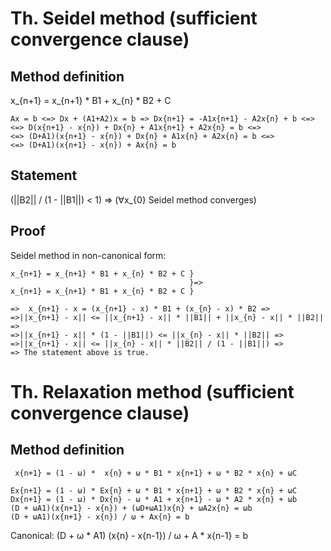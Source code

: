 # Th. Seidel method (sufficient convergence clause)
## Method definition
x_{n+1} = x_{n+1} * B1 + x_{n} * B2 + C 

```
Ax = b <=> Dx + (A1+A2)x = b => Dx{n+1} = -A1x{n+1} - A2x{n} + b <=>
<=> D(x{n+1} - x{n}) + Dx{n} + A1x{n+1} + A2x{n} = b <=>
<=> (D+A1)(x{n+1} - x{n}) + Dx{n} + A1x{n} + A2x{n} = b <=>
<=> (D+A1)(x{n+1} - x{n}) + Ax{n} = b
```

## Statement
(||B2|| / (1 - ||B1||) < 1) => (∀x_{0} Seidel method converges)

## Proof
Seidel method in non-canonical form:
```
x_{n+1} = x_{n+1} * B1 + x_{n} * B2 + C }
                                        }=>
x_{n+1} = x_{n+1} * B1 + x_{n} * B2 + C }

=>  x_{n+1} - x = (x_{n+1} - x) * B1 + (x_{n} - x) * B2 =>
=>||x_{n+1} - x|| <= ||x_{n+1} - x|| * ||B1|| + ||x_{n} - x|| * ||B2|| =>
=>||x_{n+1} - x|| * (1 - ||B1||) <= ||x_{n} - x|| * ||B2|| =>
=>||x_{n+1} - x|| <= ||x_{n} - x|| * ||B2|| / (1 - ||B1||) =>
=> The statement above is true.
```

# Th. Relaxation method (sufficient convergence clause)
## Method definition
```
 x{n+1} = (1 - ω) *  x{n} + ω * B1 * x{n+1} + ω * B2 * x{n} + ωC

Ex{n+1} = (1 - ω) * Ex{n} + ω * B1 * x{n+1} + ω * B2 * x{n} + ωC
Dx{n+1} = (1 - ω) * Dx{n} - ω * A1 + x{n+1} - ω * A2 * x{n} + ωb
(D + ωA1)(x{n+1} - x{n}) + (ωD+ωA1)x{n} + ωA2x{n} = ωb
(D + ωA1)(x{n+1} - x{n}) / ω + Ax{n} = b
```

Canonical:
(D + ω * A1) (x{n} - x{n-1}) / ω + A * x{n-1} = b

